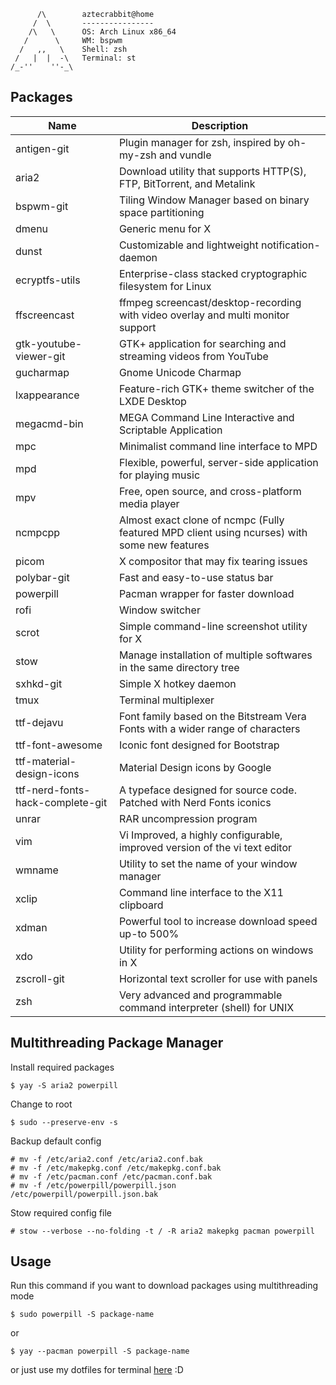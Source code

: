           /\        aztecrabbit@home
         /  \       ----------------
        /\   \      OS: Arch Linux x86_64
       /      \     WM: bspwm
      /   ,,   \    Shell: zsh
     /   |  |  -\   Terminal: st
    /_-''    ''-_\  


Packages
--------

| Name                             | Description |
| ----                             | ----------- |
| antigen-git                      | Plugin manager for zsh, inspired by oh-my-zsh and vundle |
| aria2                            | Download utility that supports HTTP(S), FTP, BitTorrent, and Metalink |
| bspwm-git                        | Tiling Window Manager based on binary space partitioning |
| dmenu                            | Generic menu for X |
| dunst                            | Customizable and lightweight notification-daemon |
| ecryptfs-utils                   | Enterprise-class stacked cryptographic filesystem for Linux |
| ffscreencast                     | ffmpeg screencast/desktop-recording with video overlay and multi monitor support |
| gtk-youtube-viewer-git           | GTK+ application for searching and streaming videos from YouTube |
| gucharmap                        | Gnome Unicode Charmap |
| lxappearance                     | Feature-rich GTK+ theme switcher of the LXDE Desktop |
| megacmd-bin                      | MEGA Command Line Interactive and Scriptable Application |
| mpc                              | Minimalist command line interface to MPD |
| mpd                              | Flexible, powerful, server-side application for playing music |
| mpv                              | Free, open source, and cross-platform media player |
| ncmpcpp                          | Almost exact clone of ncmpc (Fully featured MPD client using ncurses) with some new features |
| picom                            | X compositor that may fix tearing issues |
| polybar-git                      | Fast and easy-to-use status bar |
| powerpill                        | Pacman wrapper for faster download |
| rofi                             | Window switcher |
| scrot                            | Simple command-line screenshot utility for X |
| stow                             | Manage installation of multiple softwares in the same directory tree |
| sxhkd-git                        | Simple X hotkey daemon |
| tmux                             | Terminal multiplexer |
| ttf-dejavu                       | Font family based on the Bitstream Vera Fonts with a wider range of characters |
| ttf-font-awesome                 | Iconic font designed for Bootstrap |
| ttf-material-design-icons        | Material Design icons by Google |
| ttf-nerd-fonts-hack-complete-git | A typeface designed for source code. Patched with Nerd Fonts iconics |
| unrar                            | RAR uncompression program |
| vim                              | Vi Improved, a highly configurable, improved version of the vi text editor |
| wmname                           | Utility to set the name of your window manager |
| xclip                            | Command line interface to the X11 clipboard |
| xdman                            | Powerful tool to increase download speed up-to 500% |
| xdo                              | Utility for performing actions on windows in X |
| zscroll-git                      | Horizontal text scroller for use with panels |
| zsh                              | Very advanced and programmable command interpreter (shell) for UNIX |


Multithreading Package Manager
------------------------------

Install required packages

    $ yay -S aria2 powerpill

Change to root

    $ sudo --preserve-env -s

Backup default config

    # mv -f /etc/aria2.conf /etc/aria2.conf.bak
    # mv -f /etc/makepkg.conf /etc/makepkg.conf.bak
    # mv -f /etc/pacman.conf /etc/pacman.conf.bak
    # mv -f /etc/powerpill/powerpill.json /etc/powerpill/powerpill.json.bak

Stow required config file

    # stow --verbose --no-folding -t / -R aria2 makepkg pacman powerpill


Usage
-----

Run this command if you want to download packages using multithreading mode

    $ sudo powerpill -S package-name

or

    $ yay --pacman powerpill -S package-name

or just use my dotfiles for terminal [here](https://github.com/aztecrabbit/.dotfiles-terminal) :D
